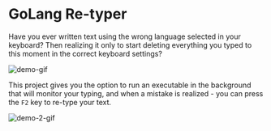 # GoLang Re-typer

Have you ever written text using the wrong language selected in your keyboard? Then realizing it only to start deleting 
everything you typed to this moment in the correct keyboard settings?

![demo-gif](/images/writing-a-readme-file.gif)

This project gives you the option to run an executable in the background that will monitor your typing, and when a
mistake is realized - you can press the `F2` key to re-type your text.

![demo-2-gif](/images/demo-2.gif)
